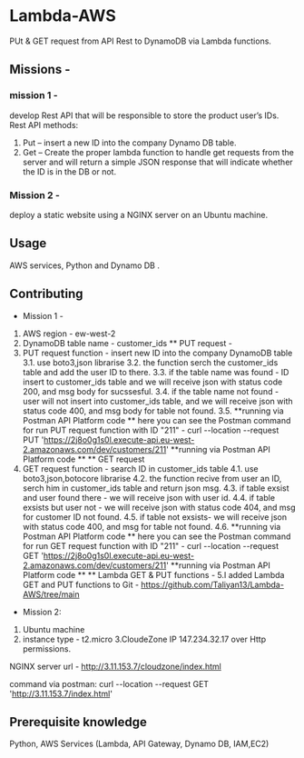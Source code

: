 # Lambda-AWS
PUt &amp; GET request from API Rest to DynamoDB via Lambda functions.


## Missions -

### mission 1 - 
develop Rest API that will be responsible to store the product user’s IDs. 
Rest API methods:
1)	Put – insert a new ID into the company Dynamo DB table.
2)	Get – Create the proper lambda function to handle get requests from the server and will return a simple JSON response that will indicate whether the ID is in the DB or not.

### Mission 2 - 
deploy a static website using a NGINX server on an Ubuntu machine.

## Usage

AWS services, Python and Dynamo DB .

## Contributing
 * Mission 1 - 
1. AWS region - ew-west-2
2. DynamoDB table name - customer_ids
 ** PUT request - 
3. PUT request function - insert new ID into the company DynamoDB table
3.1. use boto3,json librarise
3.2. the function serch the customer_ids table and add the user ID to there.
3.3. if the table name was found - ID insert to customer_ids table and we will receive json with status code 200, and msg body for sucssesful.
3.4. if the table name not found - user will not insert into customer_ids table, and we will receive json with status code 400, and msg body for table not found. 
3.5. **running via Postman API Platform code **
here you can see the Postman command for run PUT request function with ID "211" -
curl --location --request PUT 'https://2j8o0g1s0l.execute-api.eu-west-2.amazonaws.com/dev/customers/211'
     **running via Postman API Platform code **
 ** GET request 
4. GET request function - search ID in customer_ids table
4.1. use boto3,json,botocore librarise 
4.2. the function recive from user an ID, serch him in customer_ids table and return json msg.
4.3. if table exsist and user found there - we will receive json with user id.
4.4. if table exsists but user not - we will receive json with status code 404, and msg  for customer ID not found.
4.5. if table not exsists- we will receive json with status code 400, and msg  for table not found.
4.6. **running via Postman API Platform code **
here you can see the Postman command for run GET request function with ID "211" -
curl --location --request GET 'https://2j8o0g1s0l.execute-api.eu-west-2.amazonaws.com/dev/customers/211'
     **running via Postman API Platform code **
 ** Lambda GET & PUT functions - 
5.I added Lambda GET and PUT functions to Git - https://github.com/Taliyan13/Lambda-AWS/tree/main




  * Mission 2: 
1. Ubuntu machine 
2. instance type - t2.micro
3.CloudeZone IP 147.234.32.17 over Http permissions.

NGINX server url - 
http://3.11.153.7/cloudzone/index.html

command via postman:
curl --location --request GET 'http://3.11.153.7/index.html'

## Prerequisite knowledge
Python, AWS Services (Lambda, API Gateway, Dynamo DB, IAM,EC2)
